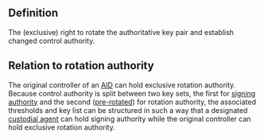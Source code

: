 ## Definition
The (exclusive) right to rotate the authoritative key pair and establish changed control authority.

## Relation to rotation authority
The original controller of an [AID](term_autonomic-identifier) can hold exclusive rotation authority. Because control authority is split between two key sets, the first for [signing authority](term_signing-authority) and the second ([pre-rotated](term_pre-rotation)) for rotation authority, the associated thresholds and key list can be structured in such a way that a designated [custodial agent](term_custodial-agent) can hold signing authority while the original controller can hold exclusive rotation authority.